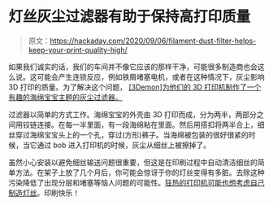# 灯丝灰尘过滤器有助于保持高打印质量

> 原文：<https://hackaday.com/2020/09/06/filament-dust-filter-helps-keep-your-print-quality-high/>

如果我们诚实的话，我们的车间并不像它应该的那样干净，可能很多制造商也会这么说。这可能会产生连锁反应，例如铁屑堵塞电机，或者在这种情况下，灰尘影响 3D 打印的质量。为了解决这个问题， [[3Demon]为他们的 3D 打印机制作了一个有趣的海绵宝宝主题的灰尘过滤器。](https://www.instructables.com/id/SpongeBob-Filament-Dust-Filter/)

过滤器以简单的方式工作。海绵宝宝的外壳由 3D 打印而成，分为两半，两部分之间用铰链连接。在每一半里面，有一段海绵粘在里面。然后用搭扣将两半合上，细丝穿过海绵宝宝头上的一个孔，穿过(方形)裤子。当海绵被包装的很好很紧的时候，当它通过 bob 进入打印机的时候，灰尘从细丝上被擦掉了。

虽然小心安装以避免细丝输送问题很重要，但这是在印刷过程中自动清洁细丝的简单方法。在架子上放了几个月后，你可能会惊讶于你的灯丝变得有多脏。去除这种污染降低了出现分层和堵塞等恼人问题的可能性。[狂热的打印机可能也想考虑自己制造灯丝](https://hackaday.com/2020/07/17/make-your-own-filament/)。印刷快乐！